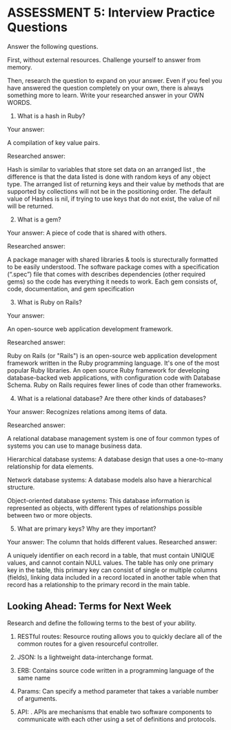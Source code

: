 # ASSESSMENT 5: Interview Practice Questions
Answer the following questions.

First, without external resources. Challenge yourself to answer from memory.

Then, research the question to expand on your answer. Even if you feel you have answered the question completely on your own, there is always something more to learn. Write your researched answer in your OWN WORDS.

1. What is a hash in Ruby?

  Your answer: 

  A compilation of key value pairs.

  Researched answer:
  
  Hash is similar to variables that store set data on an arranged list , the difference is that the data listed is done with random keys of any object type. The arranged list of returning keys and their value by methods that are supported by collections will not be in the positioning order. The default value of Hashes is nil, if trying to use keys that do not exist, the value of nil will be returned.

2. What is a gem?

  Your answer: A piece of code that is shared with others.

  Researched answer:

  A package manager with shared libraries & tools is sturecturally formatted to be easily understood. The software package comes with a specification (“.spec”) file that comes with describes dependencies (other required gems) so the code has everything it needs to work. Each gem consists of, code, documentation, and gem specification


3. What is Ruby on Rails?

  Your answer:

  An open-source web application development framework.

  Researched answer:

  Ruby on Rails (or "Rails") is an open-source web application development framework written in the Ruby programming language. It's one of the most popular Ruby libraries. An open source Ruby framework for developing database-backed web applications, with configuration code with Database Schema. Ruby on Rails requires fewer lines of code than other frameworks. 


4. What is a relational database? Are there other kinds of databases?

  Your answer: Recognizes relations among items of data.

  Researched answer:

  A relational database management system is one of four common types of systems you can use to manage business data.

  Hierarchical database systems: A database design that uses a one-to-many relationship for data elements.

  Network database systems: A database models also have a hierarchical structure.

  Object-oriented database systems: This database information is represented as objects, with different types of relationships possible between two or more objects.

5. What are primary keys? Why are they important?

  Your answer:
  The column that holds different values.
  Researched answer:

  A uniquely identifier on each record in a table, that must contain UNIQUE values, and cannot contain NULL values. The table has only one primary key in the table, this primary key can consist of single or multiple columns (fields), linking data included in a record located in another table when that record has a relationship to the primary record in the main table.



## Looking Ahead: Terms for Next Week
Research and define the following terms to the best of your ability.

1. RESTful routes: Resource routing allows you to quickly declare all of the common routes for a given resourceful controller.

2. JSON: Is a lightweight data-interchange format.

3. ERB: Contains source code written in a programming language of the same name

4. Params: Can specify a method parameter that takes a variable number of arguments.

5. API: . APIs are mechanisms that enable two software components to communicate with each other using a set of definitions and protocols.
